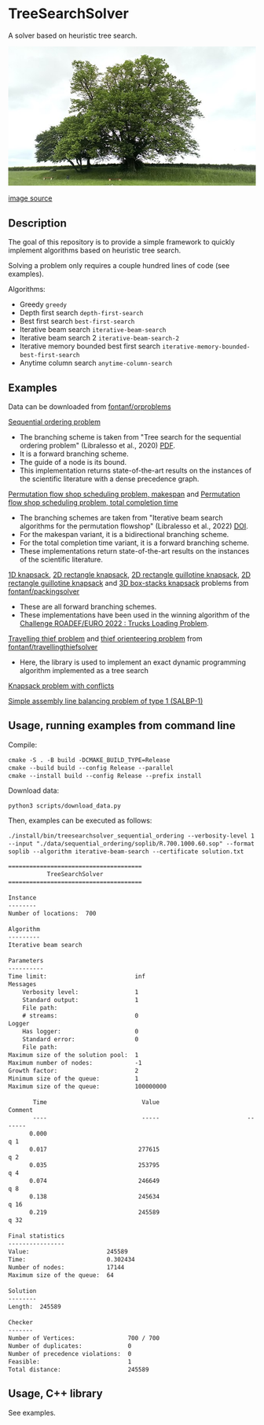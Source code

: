 # TreeSearchSolver

A solver based on heuristic tree search.

![treesearch](img/treesearch.jpg?raw=true "treesearch")

[image source](https://commons.wikimedia.org/wiki/File:Saint-L%C3%A9ger-l%C3%A8s-Domart,arbre_de_la_croix_Notre-Dame_14.jpg)

## Description

The goal of this repository is to provide a simple framework to quickly implement algorithms based on heuristic tree search.

Solving a problem only requires a couple hundred lines of code (see examples).

Algorithms:
* Greedy `greedy`
* Depth first search `depth-first-search`
* Best first search `best-first-search`
* Iterative beam search `iterative-beam-search`
* Iterative beam search 2 `iterative-beam-search-2`
* Iterative memory bounded best first search `iterative-memory-bounded-best-first-search`
* Anytime column search `anytime-column-search`

## Examples

Data can be downloaded from [fontanf/orproblems](https://github.com/fontanf/orproblems)

[Sequential ordering problem](include/treesearchsolver/examples/sequential_ordering.hpp)

* The branching scheme is taken from "Tree search for the sequential ordering problem" (Libralesso et al., 2020) [PDF](https://ecai2020.eu/papers/1126_paper.pdf).
* It is a forward branching scheme.
* The guide of a node is its bound.
* This implementation returns state-of-the-art results on the instances of the scientific literature with a dense precedence graph.

[Permutation flow shop scheduling problem, makespan](include/treesearchsolver/examples/permutation_flowshop_scheduling_makespan.hpp) and [Permutation flow shop scheduling problem, total completion time](include/treesearchsolver/examples/permutation_flowshop_scheduling_tct.hpp)

* The branching schemes are taken from "Iterative beam search algorithms for the permutation flowshop" (Libralesso et al., 2022) [DOI](https://doi.org/10.1016/j.ejor.2021.10.015).
* For the makespan variant, it is a bidirectional branching scheme.
* For the total completion time variant, it is a forward branching scheme.
* These implementations return state-of-the-art results on the instances of the scientific literature.

[1D knapsack](https://github.com/fontanf/packingsolver/blob/master/src/onedimensional/branching_scheme.hpp), [2D rectangle knapsack](https://github.com/fontanf/packingsolver/blob/master/src/rectangle/branching_scheme.hpp), [2D rectangle guillotine knapsack](https://github.com/fontanf/packingsolver/blob/master/src/rectangleguillotine/branching_scheme.hpp), [2D rectangle guillotine knapsack](https://github.com/fontanf/packingsolver/blob/master/src/irregular/branching_scheme.hpp) and [3D box-stacks knapsack](https://github.com/fontanf/packingsolver/blob/master/src/boxstacks/branching_scheme.hpp) problems from [fontanf/packingsolver](https://github.com/fontanf/packingsolver/)

* These are all forward branching schemes.
* These implementations have been used in the winning algorithm of the [Challenge ROADEF/EURO 2022 : Trucks Loading Problem](https://www.roadef.org/challenge/2022/en/).

[Travelling thief problem](https://github.com/fontanf/travellingthiefsolver/blob/master/include/travellingthiefsolver/travelling_thief/algorithms/tree_search.hpp) and [thief orienteering problem](https://github.com/fontanf/travellingthiefsolver/blob/master/include/travellingthiefsolver/thief_orienteering/algorithms/tree_search.hpp) from [fontanf/travellingthiefsolver](https://github.com/fontanf/travellingthiefsolver/)

* Here, the library is used to implement an exact dynamic programming algorithm implemented as a tree search

[Knapsack problem with conflicts](include/treesearchsolver/examples/knapsack_with_conflicts.hpp)

[Simple assembly line balancing problem of type 1 (SALBP-1)](include/treesearchsolver/examples/simple_assembly_line_balancing_1.hpp)

## Usage, running examples from command line

Compile:
```shell
cmake -S . -B build -DCMAKE_BUILD_TYPE=Release
cmake --build build --config Release --parallel
cmake --install build --config Release --prefix install
```

Download data:
```shell
python3 scripts/download_data.py
```

Then, examples can be executed as follows:
```shell
./install/bin/treesearchsolver_sequential_ordering --verbosity-level 1 --input "./data/sequential_ordering/soplib/R.700.1000.60.sop" --format soplib --algorithm iterative-beam-search --certificate solution.txt
```
```
======================================
           TreeSearchSolver           
======================================

Instance
--------
Number of locations:  700

Algorithm
---------
Iterative beam search

Parameters
----------
Time limit:                         inf
Messages
    Verbosity level:                1
    Standard output:                1
    File path:                      
    # streams:                      0
Logger
    Has logger:                     0
    Standard error:                 0
    File path:                      
Maximum size of the solution pool:  1
Maximum number of nodes:            -1
Growth factor:                      2
Minimum size of the queue:          1
Maximum size of the queue:          100000000

       Time                           Value                         Comment
       ----                           -----                         -------
      0.000                                                             q 1
      0.017                          277615                             q 2
      0.035                          253795                             q 4
      0.074                          246649                             q 8
      0.138                          245634                            q 16
      0.219                          245589                            q 32

Final statistics
----------------
Value:                      245589
Time:                       0.302434
Number of nodes:            17144
Maximum size of the queue:  64

Solution
--------
Length:  245589

Checker
-------
Number of Vertices:               700 / 700
Number of duplicates:             0
Number of precedence violations:  0
Feasible:                         1
Total distance:                   245589
```

## Usage, C++ library

See examples.
